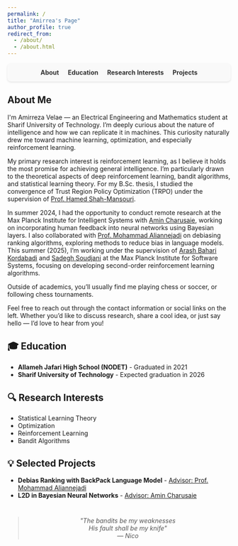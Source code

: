 ```yaml
---
permalink: /
title: "Amirrea's Page"
author_profile: true
redirect_from:
  - /about/
  - /about.html
---
```


<!-- Navigation Bar -->
<nav style="display: flex; justify-content: center; gap: 20px; background-color: #f9f9f9; padding: 12px; border-radius: 8px; box-shadow: 0 2px 4px rgba(0,0,0,0.1);">
  <a href="#about" style="text-decoration: none; color: #333; font-weight: bold;">About</a>
  <a href="#education" style="text-decoration: none; color: #333; font-weight: bold;">Education</a>
  <a href="#research" style="text-decoration: none; color: #333; font-weight: bold;">Research Interests</a>
  <a href="#projects" style="text-decoration: none; color: #333; font-weight: bold;">Projects</a>
</nav>

<!-- Introduction -->
<section id="about">
  <h2>About Me</h2>
  <p>
    I'm Amirreza Velae — an Electrical Engineering and Mathematics student at Sharif University of Technology. 
    I’m deeply curious about the nature of intelligence and how we can replicate it in machines. 
    This curiosity naturally drew me toward machine learning, optimization, and especially reinforcement learning.
  </p>

  <p>
    My primary research interest is reinforcement learning, as I believe it holds the most promise for achieving general intelligence. 
    I’m particularly drawn to the theoretical aspects of deep reinforcement learning, bandit algorithms, and statistical learning theory. 
    For my B.Sc. thesis, I studied the convergence of Trust Region Policy Optimization (TRPO) under the supervision of 
    <a href="https://scholar.google.ca/citations?user=dcjIFccAAAAJ&hl=en" target="_blank">Prof. Hamed Shah-Mansouri</a>.
  </p>

  <p>
    In summer 2024, I had the opportunity to conduct remote research at the Max Planck Institute for Intelligent Systems 
    with <a href="https://is.mpg.de/person/mcharusaie" target="_blank">Amin Charusaie</a>, 
    working on incorporating human feedback into neural networks using Bayesian layers. 
    I also collaborated with <a href="https://scholar.google.com/citations?user=yiZk6coAAAAJ&hl=en" target="_blank">Prof. Mohammad Aliannejadi</a> 
    on debiasing ranking algorithms, exploring methods to reduce bias in language models.  
    This summer (2025), I’m working under the supervision of 
    <a href="https://arashbaharik.github.io/" target="_blank">Arash Bahari Kordabadi</a> 
    and <a href="https://hycodev.com/ssoudjani" target="_blank">Sadegh Soudjani</a> 
    at the Max Planck Institute for Software Systems, focusing on developing second-order reinforcement learning algorithms.
  </p>

  <p>
    Outside of academics, you’ll usually find me playing chess or soccer, or following chess tournaments.
  </p>

  <p>
    Feel free to reach out through the contact information or social links on the left. 
    Whether you’d like to discuss research, share a cool idea, or just say hello — I’d love to hear from you!
  </p>
</section>


<!-- Education -->
<section id="education">
  <h2>🎓 Education</h2>
  <ul>
    <li><strong>Allameh Jafari High School (NODET)</strong> - Graduated in 2021</li>
    <li><strong>Sharif University of Technology</strong> - Expected graduation in 2026</li>
  </ul>
</section>

<!-- Research Interests -->
<section id="research">
  <h2>🔍 Research Interests</h2>
  <ul>
    <li>Statistical Learning Theory</li>
    <li>Optimization</li>
    <li>Reinforcement Learning</li>
    <li>Bandit Algorithms</li>
  </ul>
</section>

<!-- Selected Projects -->
<section id="projects">
  <h2>💡 Selected Projects</h2>
  <ul>
    <li>
      <strong>Debias Ranking with BackPack Language Model</strong> -
      <a href="https://scholar.google.com/citations?user=yiZk6coAAAAJ&hl=en" target="_blank">Advisor: Prof. Mohammad Aliannejadi</a>
    </li>
    <li>
      <strong>L2D in Bayesian Neural Networks</strong> - 
      <a href="https://is.mpg.de/person/mcharusaie" target="_blank">Advisor: Amin Charusaie</a>
    </li>
  </ul>
</section>

<blockquote style="margin-top: 40px; font-style: italic; text-align: center; color: #555;">
  "The bandits be my weaknesses<br>
  His fault shall be my knife" <br>— <em>Nico</em>
</blockquote>

